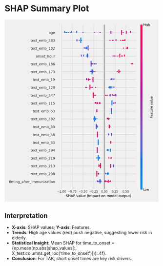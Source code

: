 
# SHAP Summary Plot
![SHAP](../plots/shap_summary.png)
## Interpretation
- **X-axis**: SHAP values; **Y-axis**: Features.
- **Trends**: High age values (red) push negative, suggesting lower risk in elderly.
- **Statistical Insight**: Mean SHAP for time_to_onset = {np.mean(np.abs(shap_values[:, X_test.columns.get_loc('time_to_onset')])):.4f}.
- **Conclusion**: For TAK, short onset times are key risk drivers.
